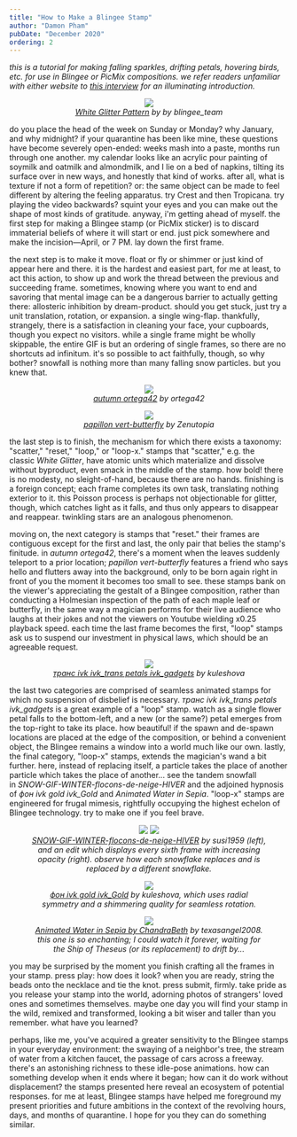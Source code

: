 ```yaml
---
title: "How to Make a Blingee Stamp"
author: "Damon Pham"
pubDate: "December 2020"
ordering: 2
---
```


<style>
    figure {
        text-align: center;
    }
    figcaption {
        font-style: italic;
    }
</style>

_this is a tutorial for making falling sparkles, drifting petals, hovering birds, etc. for use in Blingee or PicMix compositions. we refer readers unfamiliar with either website to [this interview](https://blog.geocities.institute/archives/5348) for an illuminating introduction._

<figure>
  <img src="/assets/zine/z3/blingee-stamp/white-glitter.gif">
  <figcaption><a href="https://blingee.com/stamp/view/76-White-Glitter-Pattern">White Glitter Pattern</a> by by blingee_team</figcaption>
</figure>

do you place the head of the week on Sunday or Monday? why January, and why midnight? if your quarantine has been like mine, these questions have become severely open-ended: weeks mash into a paste, months run through one another. my calendar looks like an acrylic pour painting of soymilk and oatmilk and almondmilk, and I lie on a bed of napkins, tilting its surface over in new ways, and honestly that kind of works. after all, what is texture if not a form of repetition? or: the same object can be made to feel different by altering the feeling apparatus. try Crest and then Tropicana. try playing the video backwards? squint your eyes and you can make out the shape of most kinds of gratitude. anyway, i'm getting ahead of myself. the first step for making a Blingee stamp (or PicMix sticker) is to discard immaterial beliefs of where it will start or end. just pick somewhere and make the incision—April, or 7 PM. lay down the first frame.

the next step is to make it move. float or fly or shimmer or just kind of appear here and there. it is the hardest and easiest part, for me at least, to act this action, to show up and work the thread between the previous and succeeding frame. sometimes, knowing where you want to end and savoring that mental image can be a dangerous barrier to actually getting there: allosteric inhibition by dream-product. should you get stuck, just try a unit translation, rotation, or expansion. a single wing-flap. thankfully, strangely, there is a satisfaction in cleaning your face, your cupboards, though you expect no visitors. while a single frame might be wholly skippable, the entire GIF is but an ordering of single frames, so there are no shortcuts ad infinitum. it's so possible to act faithfully, though, so why bother? snowfall is nothing more than many falling snow particles. but you knew that.

<figure>
  <img src="/assets/zine/z3/blingee-stamp/autumn.gif">
  <figcaption><a href="https://blingee.com/stamp/view/9846172-autumn-ortega42">autumn ortega42</a> by ortega42</figcaption>
</figure>

<figure>
  <img src="/assets/zine/z3/blingee-stamp/butterfly.gif">
  <figcaption><a href="https://en.picmix.com/stamp/papillon-vert-butterfly-1033276">papillon vert-butterfly</a> by Zenutopia</figcaption>
</figure>

the last step is to finish, the mechanism for which there exists a taxonomy: "scatter," "reset," "loop," or "loop-x." stamps that "scatter," e.g. the classic *White Glitter*, have atomic units which materialize and dissolve without byproduct, even smack in the middle of the stamp. how bold! there is no modesty, no sleight-of-hand, because there are no hands. finishing is a foreign concept; each frame completes its own task, translating nothing exterior to it. this Poisson process is perhaps not objectionable for glitter, though, which catches light as it falls, and thus only appears to disappear and reappear. twinkling stars are an analogous phenomenon.

moving on, the next category is stamps that "reset." their frames are contiguous except for the first and last, the only pair that belies the stamp's finitude. in *autumn ortega42*, there's a moment when the leaves suddenly teleport to a prior location; *papillon vert-butterfly* features a friend who says hello and flutters away into the background, only to be born again right in front of you the moment it becomes too small to see. these stamps bank on the viewer's appreciating the gestalt of a Blingee composition, rather than conducting a Holmesian inspection of the path of each maple leaf or butterfly, in the same way a magician performs for their live audience who laughs at their jokes and not the viewers on Youtube wielding x0.25 playback speed. each time the last frame becomes the first, "loop" stamps ask us to suspend our investment in physical laws, which should be an agreeable request.

<figure>
  <img src="/assets/zine/z3/blingee-stamp/petals.gif">
  <figcaption><a href="https://blingee.com/stamp/view/7127024--ivk-ivk-trans-petals-ivk-gadgets?query=petals&list_type=1032&offset=6">транс ivk ivk_trans petals ivk_gadgets</a> by kuleshova</figcaption>
</figure>

the last two categories are comprised of seamless animated stamps for which no suspension of disbelief is necessary. *транс ivk ivk_trans petals ivk_gadgets* is a great example of a "loop" stamp. watch as a single flower petal falls to the bottom-left, and a new (or the same?) petal emerges from the top-right to take its place. how beautiful! if the spawn and de-spawn locations are placed at the edge of the composition, or behind a convenient object, the Blingee remains a window into a world much like our own. lastly, the final category, "loop-x" stamps, extends the magician's wand a bit further. here, instead of replacing itself, a particle takes the place of another particle which takes the place of another... see the tandem snowfall in *SNOW-GIF-WINTER-flocons-de-neige-HIVER* and the adjoined hypnosis of *фон ivk gold ivk_Gold* and *Animated Water in Sepia*. "loop-x" stamps are engineered for frugal mimesis, rightfully occupying the highest echelon of Blingee technology. try to make one if you feel brave.

<figure>
    <img src="/assets/zine/z3/blingee-stamp/snow.gif">
    <img src="/assets/zine/z3/blingee-stamp/snowflakes.png">
    <figcaption><a href="https://en.picmix.com/stamp/SNOW-GIF-WINTER-flocons-de-neige-HIVER-1112850">SNOW-GIF-WINTER-flocons-de-neige-HIVER</a> by susi1959 (left), and an edit which displays every sixth frame with increasing opacity (right). observe how each snowflake replaces and is replaced by a different snowflake.</figcaption>
</figure>

<figure>
  <img src="/assets/zine/z3/blingee-stamp/gold.gif">
  <figcaption><a href="https://blingee.com/stamp/view/7127024--ivk-ivk-trans-petals-ivk-gadgets?query=petals&list_type=1032&offset=6">фон ivk gold ivk_Gold</a> by kuleshova, which uses radial symmetry and a shimmering quality for seamless rotation.</figcaption>
</figure>

<figure>
  <img src="/assets/zine/z3/blingee-stamp/water.gif">
  <figcaption><a href="https://blingee.com/stamp/view/1768063-Animated-Water-in-Sepia-by-ChandraBeth">Animated Water in Sepia by ChandraBeth</a> by texasangel2008. this one is so enchanting; I could watch it forever, waiting for the Ship of Theseus (or its replacement) to drift by...</figcaption>
</figure>

you may be surprised by the moment you finish crafting all the frames in your stamp. press play: how does it look? when you are ready, string the beads onto the necklace and tie the knot. press submit, firmly. take pride as you release your stamp into the world, adorning photos of strangers' loved ones and sometimes themselves. maybe one day you will find your stamp in the wild, remixed and transformed, looking a bit wiser and taller than you remember. what have you learned?

perhaps, like me, you've acquired a greater sensitivity to the Blingee stamps in your everyday environment: the swaying of a neighbor's tree, the stream of water from a kitchen faucet, the passage of cars across a freeway. there's an astonishing richness to these idle-pose animations. how can something develop when it ends where it began; how can it do work without displacement? the stamps presented here reveal an ecosystem of potential responses. for me at least, Blingee stamps have helped me foreground my present priorities and future ambitions in the context of the revolving hours, days, and months of quarantine. I hope for you they can do something similar.
